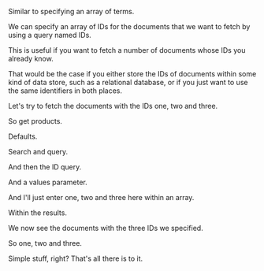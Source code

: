 Similar to specifying an array of terms.

We can specify an array of IDs for the documents that we want to fetch by using a query named IDs.

This is useful if you want to fetch a number of documents whose IDs you already know.

That would be the case if you either store the IDs of documents within some kind of data store, such as a relational database, or if you just want to use the same identifiers in both places.

Let's try to fetch the documents with the IDs one, two and three.

So get products.

Defaults.

Search and query.

And then the ID query.

And a values parameter.

And I'll just enter one, two and three here within an array.

Within the results.

We now see the documents with the three IDs we specified.

So one, two and three.

Simple stuff, right? That's all there is to it.

